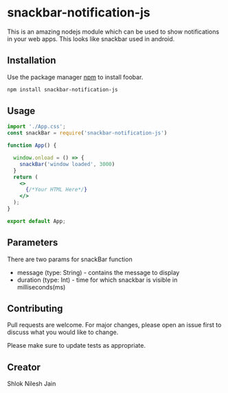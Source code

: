 # snackbar-notification-js

This is an amazing nodejs module which can be used to show notifications in your web apps. This looks like snackbar used in android.

## Installation

Use the package manager [npm](https://nodejs.org) to install foobar.

```bash
npm install snackbar-notification-js
```

## Usage

```jsx
import './App.css';
const snackBar = require('snackbar-notification-js')

function App() {

  window.onload = () => {
    snackBar('window loaded', 3000)
  }
  return (
    <>
      {/*Your HTML Here*/}
    </>
  );
}

export default App;

```
## Parameters
There are two params for snackBar function
- message (type: String) - contains the message to display
- duration (type: Int) - time for which snackbar is visible in milliseconds(ms)
## Contributing
Pull requests are welcome. For major changes, please open an issue first to discuss what you would like to change.

Please make sure to update tests as appropriate.

## Creator
Shlok Nilesh Jain